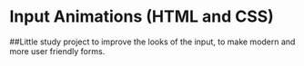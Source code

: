 # Input Animations (HTML and CSS)

##Little study project to improve the looks of the input, to make modern and more user friendly forms.
